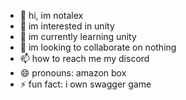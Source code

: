 - 👋 hi, im notalex
- 👀 im interested in unity
- 🌱 im currently learning unity
- 💞️ im looking to collaborate on nothing
- 📫 how to reach me my discord
- 😄 pronouns: amazon box
- ⚡ fun fact: i own swagger game

<!---
itis1notalex/itis1notalex is a ✨ special ✨ repository because its `README.md` (this file) appears on your GitHub profile.
You can click the Preview link to take a look at your changes.
--->
